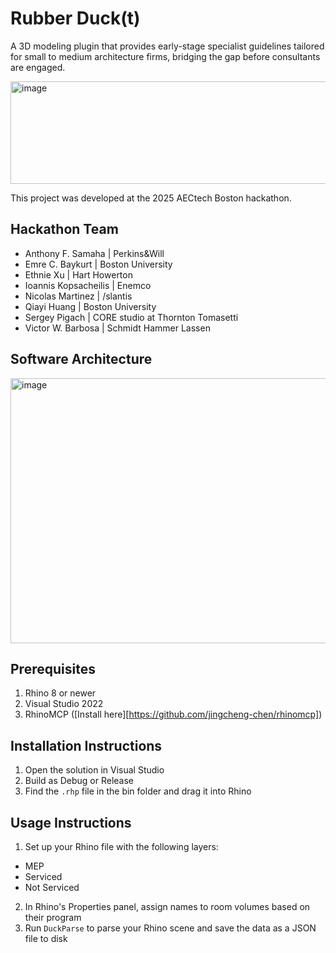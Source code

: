 # Rubber Duck(t)
A 3D modeling plugin that provides early-stage specialist guidelines tailored for small to medium architecture firms, bridging the gap before consultants are engaged.


<img width="852" height="164" alt="image" src="https://github.com/user-attachments/assets/799f6c0c-2c67-4726-83df-25dec66f0eb4" />

This project was developed at the 2025 AECtech Boston hackathon.

## Hackathon Team
- Anthony F. Samaha | Perkins&Will
- Emre C. Baykurt | Boston University
- Ethnie Xu | Hart Howerton
- Ioannis Kopsacheilis | Enemco
- Nicolas Martinez | /slantis
- Qiayi Huang | Boston University
- Sergey Pigach | CORE studio at Thornton Tomasetti
- Victor W. Barbosa | Schmidt Hammer Lassen

## Software Architecture

<img width="854" height="424" alt="image" src="https://github.com/user-attachments/assets/f073e8de-bed3-4451-87d9-0849b3e8b951" />

## Prerequisites
1. Rhino 8 or newer
2. Visual Studio 2022
3. RhinoMCP ([Install here][https://github.com/jingcheng-chen/rhinomcp])

## Installation Instructions
1. Open the solution in Visual Studio
2. Build as Debug or Release
3. Find the `.rhp` file in the bin folder and drag it into Rhino

## Usage Instructions
1. Set up your Rhino file with the following layers:
  - MEP
  - Serviced
  - Not Serviced
2. In Rhino's Properties panel, assign names to room volumes based on their program
3. Run `DuckParse` to parse your Rhino scene and save the data as a JSON file to disk
